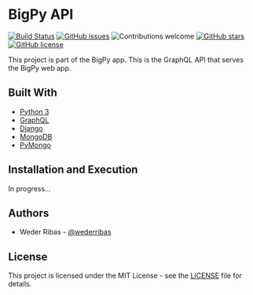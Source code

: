 # BigPy API

[![Build Status](https://travis-ci.org/wederribas/bigpy-api.svg?branch=master)](https://travis-ci.org/wederribas/bigpy-api)
[![GitHub issues](https://img.shields.io/github/issues/wederribas/bigpy-api.svg)](https://github.com/wederribas/bigpy-api/issues)
![Contributions welcome](https://img.shields.io/badge/contributions-welcome-orange.svg)
[![GitHub stars](https://img.shields.io/github/stars/wederribas/bigpy-api.svg)](https://github.com/wederribas/bigpy-api/stargazers)
[![GitHub license](https://img.shields.io/badge/license-MIT-blue.svg)](https://raw.githubusercontent.com/wederribas/bigpy-api/master/LICENSE)

This project is part of the BigPy app. This is the GraphQL API that serves the BigPy web app.

## Built With

- [Python 3](https://www.python.org/)
- [GraphQL](https://graphene-python.com/)
- [Django](https://www.djangoproject.com)
- [MongoDB](https://www.mongodb.com/)
- [PyMongo](https://api.mongodb.com/python/current/)

## Installation and Execution

In progress...

## Authors

- Weder Ribas - [@wederribas](https://twitter.com/wederribas)

## License

This project is licensed under the MIT License - see the [LICENSE](LICENSE) file for details.
